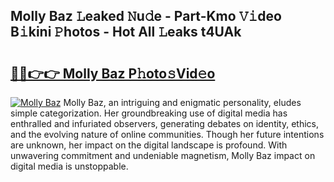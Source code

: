 ## Molly Baz 𝙻eaked 𝙽u𝚍e - Part-Kmo 𝚅𝚒deo B𝚒kini 𝙿hotos - Hot All 𝙻eaks t4UAk

# <h2><a href="http://ld58lg4.urlbe.top/?page=Molly+Baz">🔗🔗👉👉 Molly Baz P𝚑oto𝚜Vid𝚎o</a></h2>

[![Molly Baz](https://i.imgur.com/eBuTRDB.gif)](http://ld58lg4.urlbe.top/?page=Molly+Baz)
Molly Baz, an intriguing and enigmatic personality, eludes simple categorization. Her groundbreaking use of digital media has enthralled and infuriated observers, generating debates on identity, ethics, and the evolving nature of online communities. Though her future intentions are unknown, her impact on the digital landscape is profound. With unwavering commitment and undeniable magnetism, Molly Baz impact on digital media is unstoppable.
